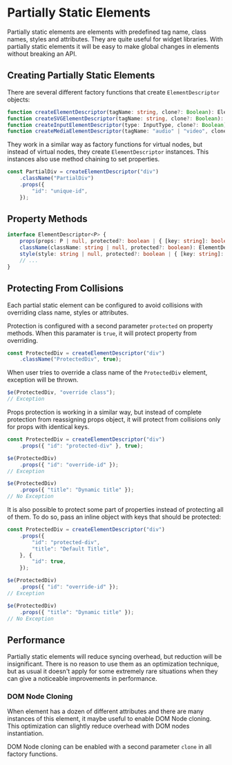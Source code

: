 # Partially Static Elements

Partially static elements are elements with predefined tag name, class names, styles and attributes. They are quite
useful for widget libraries. With partially static elements it will be easy to make global changes in elements without
breaking an API.

## Creating Partially Static Elements

There are several different factory functions that create `ElementDescriptor` objects:

```ts
function createElementDescriptor(tagName: string, clone?: Boolean): ElementDescriptor<HTMLElementProps | null>;
function createSVGElementDescriptor(tagName: string, clone?: Boolean): ElementDescriptor<SVGElementProps | null>;
function createInputElementDescriptor(type: InputType, clone?: Boolean): ElementDescriptor<HTMLInputElementProps | null>;
function createMediaElementDescriptor(tagName: "audio" | "video", clone?: Boolean): ElementDescriptor<HTMLMediaElementProps | null>;
```

They work in a similar way as factory functions for virtual nodes, but instead of virtual nodes, they create
`ElementDescriptor` instances. This instances also use method chaining to set properties.

```ts
const PartialDiv = createElementDescriptor("div")
    .className("PartialDiv")
    .props({
        "id": "unique-id",
    });
```

## Property Methods

```ts
interface ElementDescriptor<P> {
    props(props: P | null, protected?: boolean | { [key: string]: boolean }): ElementDescriptor<P>;
    className(className: string | null, protected?: boolean): ElementDescriptor<P>;
    style(style: string | null, protected?: boolean | { [key: string]: boolean }): ElementDescriptor<P>;
    // ...
}
```

## Protecting From Collisions

Each partial static element can be configured to avoid collisions with overriding class name, styles or attributes.

Protection is configured with a second parameter `protected` on property methods. When this paramater is `true`, it
will protect property from overriding.

```ts
const ProtectedDiv = createElementDescriptor("div")
    .className("ProtectedDiv", true);
```

When user tries to override a class name of the `ProtectedDiv` element, exception will be thrown.

```ts
$e(ProtectedDiv, "override class");
// Exception
```

Props protection is working in a similar way, but instead of complete protection from reassigning props object, it will
protect from collisions only for props with identical keys.

```ts
const ProtectedDiv = createElementDescriptor("div")
    .props({ "id": "protected-div" }, true);

$e(ProtectedDiv)
    .props({ "id": "override-id" });
// Exception

$e(ProtectedDiv)
    .props({ "title": "Dynamic title" });
// No Exception
```

It is also possible to protect some part of properties instead of protecting all of them. To do so, pass an inline
object with keys that should be protected:

```ts
const ProtectedDiv = createElementDescriptor("div")
    .props({
        "id": "protected-div",
        "title": "Default Title",
    }, {
        "id": true,
    });

$e(ProtectedDiv)
    .props({ "id": "override-id" });
// Exception

$e(ProtectedDiv)
    .props({ "title": "Dynamic title" });
// No Exception
```

## Performance

Partially static elements will reduce syncing overhead, but reduction will be insignificant. There is no reason to use
them as an optimization technique, but as usual it doesn't apply for some extremely rare situations when they can give
a noticeable improvements in performance.

### DOM Node Cloning

When element has a dozen of different attributes and there are many instances of this element, it maybe useful to enable
DOM Node cloning. This optimization can slightly reduce overhead with DOM nodes instantiation.

DOM Node cloning can be enabled with a second parameter `clone` in all factory functions.
